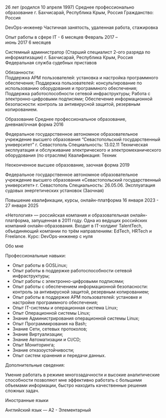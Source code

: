 26 лет (родился 10 апреля 1997)
Среднее профессионально образование 
г. Бахчисарай, Республика Крым, Россия
Гражданство: Россия 


DevOps-инженер
Частичная занятость, удаленная работа,
стажировка


Опыт работы в сфере IT - 6 месяцев
Февраль 2017 –                                                     
июнь 2017 
6 месяцев

Системный администратор (Старший специалист 2-ого разряда по информатизации) 
г. Бахчисарай, Республика Крым, Россия
Федеральная служба судебных приставов

Обязанности:  
Поддержка АРМ пользователей: установка и настройка программного обеспечения; 
Поддержка пользователей: консультирование по использованию оборудования и программного обеспечения; 
Поддержка работоспособности сетевой инфраструктуры; 
Работа с электронно-цифровыми подписями; 
Обеспечение информационной безопасности: контроль за антивирусной защитой, резервным копированием.

Образование
Среднее профессиональное образование,   
дневная/очная форма 
2016

Федеральное государственное автономное образовательное учреждение высшего образования “Севастопольский государственный университет” г. Севастополь
Специальность: 13.02.11 Техническая эксплуатация и обслуживание электрического и электромеханического оборудования (по отраслям)
Квалификация: Техник

Неоконченное высшее образование,
заочная форма
2019

Федеральное государственное автономное образовательное учреждение высшего образования «Севастопольский государственный университет» г. Севастополь
Специальность: 26.05.06. Эксплуатация судовых энергетических установок (Заочная)

Повышение квалификации, 
курсы,
онлайн-платформа
16 января 2023 - 
27 января 2025

«Нетология» — российская компания и образовательная онлайн-платформа, запущенная в 2011 году. Одна из ведущих российских компаний онлайн-образования. Входит в IT-холдинг TalentTech, объединяющий компании по трём направлениям: EdTech, HRTech и Freelance.
Курс: DevOps-инженер с нуля



Обо мне

Профессиональные навыки:

- Опыт работы в GOSLinux;
- Опыт работы в поддержке работоспособности сетевой инфраструктуры;
- Опыт работы с электронно-цифровыми подписями;
- Опыт работы с обеспечением информационной безопасности: контроль за антивирусной защитой, резервным копированием;
- Опыт работы в поддержке АРМ пользователей: установке и настройке программного обеспечения;
- Опыт IT-системы и операционная система Linux;
- Опыт Операционной системы Linux;
- Знание Администрирования операционной системы Linux;
- Опыт Программирования на Bash;
- Знание Сети, сетевых протоколов;
- Знание Виртуализации;
- Знание Автоматизации и CI/СD;
- Опыт Мониторинга;
- Знание отказоустойчивости;
- Опыт систем хранения и передачи данных.

Дополнительные сведения:

Умение работать в режиме многозадачности и высокие аналитические способности позволяют мне эффективно работать с большими объемами информации, быстро находить качественные решения сложных задач.

Иностранные языки

Английский язык — А2 - Элементарный

